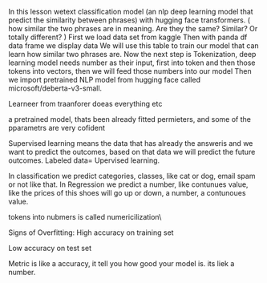 In this lesson wetext classification model (an nlp deep learning model that predict the similarity between phrases) with hugging face transformers. ( how similar the two phrases are in meaning.
Are they the same? Similar? Or totally different? )
First we load data set from kaggle
Then with panda df data frame we display data
We will use this table to train our model that can learn how similar two phrases are.
Now the next step is Tokenization, deep learning model needs number as their input, first into token and then those tokens into vectors, then we will feed those numbers into our model
Then we import pretrained NLP model from hugging face called  microsoft/deberta-v3-small.

Learneer from traanforer doeas everything etc

a pretrained model, thats been already fitted permieters, and some of the pparametrs are very cofident


Supervised learning means the data that has already the answeris and we want to predict the outcomes, based on that data we will predict the future outcomes. Labeled data= Upervised learning.

In classification we predict categories, classes, like cat or dog, email spam or not like that.
In Regression we predict a number, like contunues value, like the prices of this shoes will go up or down, a number, a contunoues value. 

tokens into nubmers is called numericilization\

Signs of Overfitting:
High accuracy on training set

Low accuracy on test set

Metric is like a accuracy, it tell you how good your model is. its liek a number.